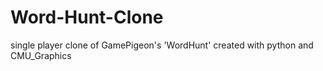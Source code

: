 # Word-Hunt-Clone
single player clone of GamePigeon's 'WordHunt' created with python and CMU_Graphics
